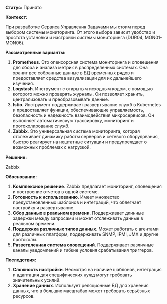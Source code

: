 **Статус:** Принято

**Контекст:**

При разработке Сервиса Управления Задачами мы стоим перед выбором системы мониторинга. От этого выбора зависит удобство и простота установки и настройки системы мониторинга (DUR04, MON01-MON06).

**Рассмотренные варианты:**

1. **Prometheus**. Это опенсорсная система мониторинга и оповещения для сбора и анализа метрик в распределенных системах. Она хранит все собранные данные в БД временных рядов и предоставляет средства визуализации для их дальнейшего изучения.
2. **Logstash**. Инструмент с открытым исходным кодом, с помощью которого можно проверять журналы. Он позволяет хранить, централизовать и преобразовывать данные.
3. **Istio**. Инструмент поддерживает развертывание служб в Kubernetes и предоставляет функции, обеспечивающие управляемость, безопасность и надежность взаимодействия микросервисов. Он выполняет автоматическую трассировку, мониторинг и протоколирование служб.
4. **Zabbix**. Это универсальная система мониторинга, которая отслеживает динамику работы серверов и сетевого оборудования, быстро реагирует на нештатные ситуации и предупреждает о возможных проблемах с нагрузкой.

**Решение:**

Zabbix

**Обоснование:**

1. **Комплексное решение**. Zabbix предлагает мониторинг, оповещения и построение отчетов в одной системе.
2. **Готовность к использованию**. Имеет множество предустановленных шаблонов и интеграций, что облегчает настройку и развертывание.
3. **Сбор данных в реальном времени**. Поддерживает длинные задержки между запросами и может отслеживать данные в реальном времени.
4. **Поддержка различных типов данных**. Может работать с агентами для различных платформ, поддерживать SNMP, IPMI, JMX и другие протоколы.
5. **Разветвленная система оповещений**. Поддерживает различные каналы уведомлений и гибкие условия срабатывания триггеров.

**Последствия:**

1. **Сложность настройки**. Несмотря на наличие шаблонов, интеграция и адаптация для специфических нужд могут требовать значительных усилий.
2. **Хранение данных**. Использует реляционные БД для хранения данных, что в больших масштабах может требовать серьёзных ресурсов.